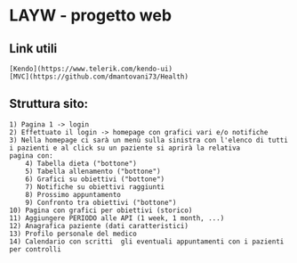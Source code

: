 # LAYW - progetto web

## Link utili
	[Kendo](https://www.telerik.com/kendo-ui)
	[MVC](https://github.com/dmantovani73/Health)
	
## Struttura sito:
	1) Pagina 1 -> login
	2) Effettuato il login -> homepage con grafici vari e/o notifiche
	3) Nella homepage ci sarà un menù sulla sinistra con l'elenco di tutti i pazienti e al click su un paziente si aprirà la relativa 	     pagina con:
		4) Tabella dieta ("bottone")
		5) Tabella allenamento ("bottone")
		6) Grafici su obiettivi ("bottone")
		7) Notifiche su obiettivi raggiunti
		8) Prossimo appuntamento 
		9) Confronto tra obiettivi ("bottone")
	10) Pagina con grafici per obiettivi (storico)
	11) Aggiungere PERIODO alle API (1 week, 1 month, ...)
	12) Anagrafica paziente (dati caratteristici)
	13) Profilo personale del medico
	14) Calendario con scritti  gli eventuali appuntamenti con i pazienti per controlli
